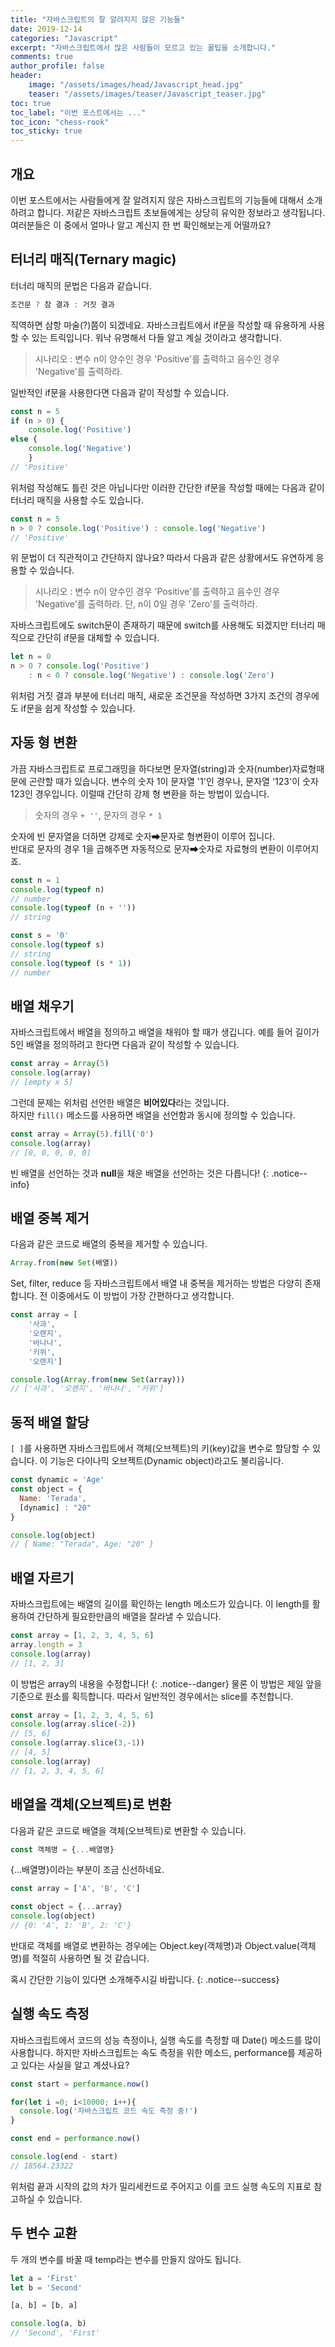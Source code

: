 ```yaml
---
title: "자바스크립트의 잘 알려지지 않은 기능들"
date: 2019-12-14
categories: "Javascript"
excerpt: "자바스크립트에서 많은 사람들이 모르고 있는 꿀팁을 소개합니다."
comments: true
author_profile: false
header:
    image: "/assets/images/head/Javascript_head.jpg"
    teaser: "/assets/images/teaser/Javascript_teaser.jpg"
toc: true 
toc_label: "이번 포스트에서는 ..." 
toc_icon: "chess-rook"
toc_sticky: true
---
```

<!-- Main content-->
## 개요
이번 포스트에서는 사람들에게 잘 알려지지 않은 자바스크립트의 기능들에 대해서 소개하려고 합니다. 저같은 자바스크립트 초보들에게는 상당히 유익한 정보라고 생각됩니다. 여러분들은 이 중에서 얼마나 알고 계신지 한 번 확인해보는게 어떨까요? 

## 터너리 매직(Ternary magic)
터너리 매직의 문법은 다음과 같습니다.
~~~javascript
조건문 ? 참 결과 : 거짓 결과
~~~
직역하면 삼항 마술(?)쯤이 되겠네요. 자바스크립트에서 if문을 작성할 때 유용하게 사용할 수 있는 트릭입니다. 워낙 유명해서 다들 알고 계실 것이라고 생각합니다.<br> 
> 시나리오 : 변수 n이 양수인 경우 'Positive'를 출력하고 음수인 경우 'Negative'를 출력하라.

일반적인 if문을 사용한다면 다음과 같이 작성할 수 있습니다.
~~~javascript
const n = 5
if (n > 0) {
    console.log('Positive')
else {
    console.log('Negative')
    }
// 'Positive' 
~~~
위처럼 작성해도 틀린 것은 아닙니다만 이러한 간단한 if문을 작성할 때에는 다음과 같이 터너리 매직을 사용할 수도 있습니다.
~~~javascript
const n = 5
n > 0 ? console.log('Positive') : console.log('Negative')
// 'Positive'
~~~
위 문법이 더 직관적이고 간단하지 않나요? 
따라서 다음과 같은 상황에서도 유연하게 응용할 수 있습니다.
> 시나리오 : 변수 n이 양수인 경우 'Positive'를 출력하고 음수인 경우 'Negative'를 출력하라. 단, n이 0일 경우 'Zero'를 출력하라.

자바스크립트에도 switch문이 존재하기 때문에 switch를 사용해도 되겠지만 터너리 매직으로 간단히 if문을 대체할 수 있습니다.
~~~javascript
let n = 0
n > 0 ? console.log('Positive')
    : n < 0 ? console.log('Negative') : console.log('Zero')
~~~
위처럼 거짓 결과 부분에 터너리 매직, 새로운 조건문을 작성하면 3가지 조건의 경우에도 if문을 쉽게 작성할 수 있습니다.

## 자동 형 변환
가끔 자바스크립트로 프로그래밍을 하다보면 문자열(string)과 숫자(number)자료형때문에 곤란할 때가 있습니다. 변수의 숫자 1이 문자열 '1'인 경우나, 문자열 '123'이 숫자 123인 경우입니다. 이럴때 간단히 강제 형 변환을 하는 방법이 있습니다.
> 숫자의 경우 `+ ''`, 문자의 경우 `* 1`

숫자에 빈 문자열을 더하면 강제로 숫자➡문자로 형변환이 이루어 집니다.<br> 반대로 문자의 경우 1을 곱해주면 자동적으로 문자➡숫자로 자료형의 변환이 이루어지죠.
~~~javascript
const n = 1
console.log(typeof n)
// number
console.log(typeof (n + ''))
// string

const s = '0'
console.log(typeof s)
// string
console.log(typeof (s * 1))
// number
~~~

## 배열 채우기
자바스크립트에서 배열을 정의하고 배열을 채워야 할 때가 생깁니다. 예를 들어 길이가 5인 배열을 정의하려고 한다면 다음과 같이 작성할 수 있습니다.
~~~javascript
const array = Array(5)
console.log(array)
// [empty x 5]
~~~
그런데 문제는 위처럼 선언한 배열은 **비어있다**라는 것입니다.<br> 하지만 `fill()` 메소드를 사용하면 배열을 선언함과 동시에 정의할 수 있습니다. 

~~~javascript
const array = Array(5).fill('0')
console.log(array)
// [0, 0, 0, 0, 0]
~~~

빈 배열을 선언하는 것과 **null**을 채운 배열을 선언하는 것은 다릅니다!
{: .notice--info}

## 배열 중복 제거
다음과 같은 코드로 배열의 중복을 제거할 수 있습니다.
~~~javascript
Array.from(new Set(배열))
~~~
Set, filter, reduce 등 자바스크립트에서 배열 내 중복을 제거하는 방법은 다양히 존재합니다. 전 이중에서도 이 방법이 가장 간편하다고 생각합니다.
~~~javascript
const array = [
    '사과',
    '오렌지',
    '바나나',
    '키위',
    '오렌지']

console.log(Array.from(new Set(array)))
// ['사과', '오렌지', '바나나', '키위']
~~~

## 동적 배열 할당
`[ ]`를 사용하면 자바스크립트에서 객체(오브젝트)의 키(key)값을 변수로 할당할 수 있습니다. 이 기능은 다이나믹 오브젝트(Dynamic object)라고도 불리웁니다.
~~~javascript
const dynamic = 'Age'
const object = {
  Name: 'Terada',
  [dynamic] : "20"
}

console.log(object)
// { Name: "Terada", Age: "20" }
~~~

## 배열 자르기 
자바스크립트에는 배열의 길이를 확인하는 length 메소드가 있습니다. 이 length를 활용하여 간단하게 필요한만큼의 배열을 잘라낼 수 있습니다. 
~~~javascript
const array = [1, 2, 3, 4, 5, 6]
array.length = 3
console.log(array)
// [1, 2, 3]
~~~
이 방법은 array의 내용을 수정합니다!
{: .notice--danger}
물론 이 방법은 제일 앞을 기준으로 원소를 획득합니다. 따라서 일반적인 경우에서는 slice를 추천합니다.
~~~javascript
const array = [1, 2, 3, 4, 5, 6]
console.log(array.slice(-2))
// [5, 6]
console.log(array.slice(3,-1))
// [4, 5]
console.log(array)
// [1, 2, 3, 4, 5, 6]
~~~

## 배열을 객체(오브젝트)로 변환
다음과 같은 코드로 배열을 객체(오브젝트)로 변환할 수 있습니다.
~~~javascript
const 객체명 = {...배열명}
~~~
{...배열명}이라는 부분이 조금 신선하네요.
~~~javascript
const array = ['A', 'B', 'C']

const object = {...array}
console.log(object)
// {0: 'A', 1: 'B', 2: 'C'}
~~~
반대로 객체를 배열로 변환하는 경우에는 Object.key(객체명)과 Object.value(객체명)를 적절히 사용하면 될 것 같습니다.<br>

혹시 간단한 기능이 있다면 소개해주시길 바랍니다.
{: .notice--success}

## 실행 속도 측정
자바스크립트에서 코드의 성능 측정이나, 실행 속도를 측정할 때 Date() 메소드를 많이 사용합니다. 하지만 자바스크립트는 속도 측정을 위한 메소드, performance를 제공하고 있다는 사실을 알고 계셨나요?

~~~javascript
const start = performance.now()

for(let i =0; i<10000; i++){
  console.log('자바스크립트 코드 속도 측정 중!')
}

const end = performance.now()

console.log(end - start)
// 18564.23322
~~~
위처럼 끝과 시작의 값의 차가 밀리세컨드로 주어지고 이를 코드 실행 속도의 지표로 참고하실 수 있습니다.

## 두 변수 교환
두 개의 변수를 바꿀 때 temp라는 변수를 만들지 않아도 됩니다. 

~~~javascript
let a = 'First'
let b = 'Second'

[a, b] = [b, a]

console.log(a, b)
// 'Second', 'First'
~~~

<!-- Main content-->
